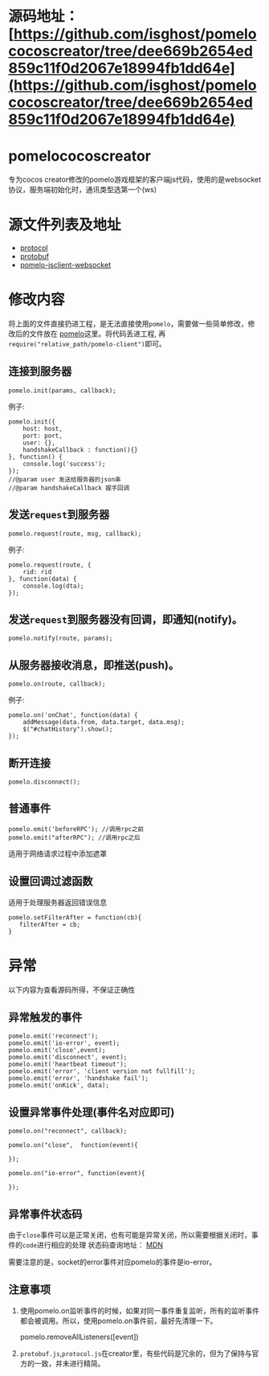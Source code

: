 # 源码地址：[https://github.com/isghost/pomelococoscreator/tree/dee669b2654ed859c11f0d2067e18994fb1dd64e](https://github.com/isghost/pomelococoscreator/tree/dee669b2654ed859c11f0d2067e18994fb1dd64e)

# pomelococoscreator
专为cocos creator修改的pomelo游戏框架的客户端js代码，使用的是websocket协议，服务端初始化时，通讯类型选第一个(ws)
# 源文件列表及地址
* [protocol](https://github.com/NetEase/pomelo-protocol)
* [protobuf](https://github.com/pomelonode/pomelo-protobuf)
* [pomelo-jsclient-websocket](https://github.com/pomelonode/pomelo-jsclient-websocket)

# 修改内容
将上面的文件直接扔进工程，是无法直接使用`pomelo`，需要做一些简单修改，修改后的文件放在
[pomelo](https://github.com/isghost/pomelococoscreator/tree/master/pomelo)这里。将代码丢进工程,
再```require("relative_path/pomelo-client")```即可。


## 连接到服务器

	pomelo.init(params, callback);

例子:

	pomelo.init({
		host: host,
		port: port,
		user: {},
		handshakeCallback : function(){}
	}, function() {
		console.log('success');
	});
	//@param user 发送给服务器的json串
	//@param handshakeCallback 握手回调

## 发送`request`到服务器

	pomelo.request(route, msg, callback);

例子:

    pomelo.request(route, {
        rid: rid
    }, function(data) {
    	console.log(dta);   
    });

## 发送`request`到服务器没有回调，即通知(notify)。

	pomelo.notify(route, params);

## 从服务器接收消息，即推送(push)。

	pomelo.on(route, callback);

例子:

    pomelo.on('onChat', function(data) {
        addMessage(data.from, data.target, data.msg);
        $("#chatHistory").show();
    });

## 断开连接

	pomelo.disconnect();

## 普通事件

	pomelo.emit('beforeRPC'); //调用rpc之前
	pomelo.emit("afterRPC"); //调用rpc之后

适用于网络请求过程中添加遮罩

## 设置回调过滤函数

适用于处理服务器返回错误信息

	pomelo.setFilterAfter = function(cb){
	   filterAfter = cb;
	}

# 异常

以下内容为查看源码所得，不保证正确性

## 异常触发的事件

	pomelo.emit('reconnect');
	pomelo.emit('io-error', event);
	pomelo.emit('close',event);
	pomelo.emit('disconnect', event);
	pomelo.emit('heartbeat timeout');
	pomelo.emit('error', 'client version not fullfill');
	pomelo.emit('error', 'handshake fail');
	pomelo.emit('onKick', data);

## 设置异常事件处理(事件名对应即可)

	pomelo.on("reconnect", callback);

	pomelo.on("close",  function(event){
		
	});

	pomelo.on("io-error", function(event){

	});

## 异常事件状态码
由于`close`事件可以是正常关闭，也有可能是异常关闭，所以需要根据关闭时，事件的`code`进行相应的处理
状态码查询地址： [MDN](https://developer.mozilla.org/en-US/docs/Web/API/CloseEvent)

需要注意的是，socket的error事件对应pomelo的事件是io-error。

## 注意事项

1. 使用pomelo.on监听事件的时候，如果对同一事件重复监听，所有的监听事件都会被调用。所以，使用pomelo.on事件前，最好先清理一下。

	pomelo.removeAllListeners([event])

2. `protobuf.js`,`protocol.js`在creator里，有些代码是冗余的，但为了保持与官方的一致，并未进行精简。

